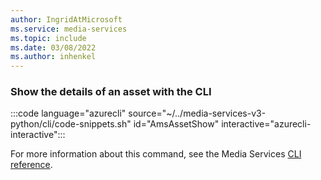 ```yaml
---
author: IngridAtMicrosoft
ms.service: media-services 
ms.topic: include
ms.date: 03/08/2022
ms.author: inhenkel
---
```


<!--Show the details of an asset-->

### Show the details of an asset with the CLI

:::code language="azurecli" source="~/../media-services-v3-python/cli/code-snippets.sh" id="AmsAssetShow" interactive="azurecli-interactive":::

For more information about this command, see the Media Services [CLI reference](/cli/azure/ams/asset?view=azure-cli-latest#az-ams-asset-show).

